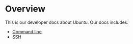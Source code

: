 # Overview
This is our developer docs about Ubuntu. Our docs includes:

- [Command line](ubuntu/command.md)
- [SSH](ubuntu/ssh.md)